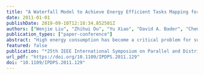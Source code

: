 ```yaml
---
title: "A Waterfall Model to Achieve Energy Efficient Tasks Mapping for Large Scale GPU Clusters"
date: 2011-01-01
publishDate: 2019-09-10T12:18:34.852501Z
authors: ["Wenjie Liu", "Zhihui Du", "Yu Xiao", "David A. Bader", "Chen Xu"]
publication_types: ["paper-conference"]
abstract: "High energy consumption has become a critical problem for supercomputer systems. GPU clusters are becoming an increasingly popular architecture for building supercomputers because of its great improvement in performance. In this paper, we first formulate the tasks mapping problem as a mini-mal energy consumption problem with deadline constraint. Its optimizing object is very different from the traditional mapping problem which often aims at minimizing make span or minimizing response time. Then a Waterfall Energy Consumption Model, which abstracts the energy consumption of one GPU cluster system into several levels from high to low, is proposed to achieve an energy efficient tasks mapping for large scale GPU clusters. Based on our Waterfall Model, a new task mapping algorithm is developed which tries to apply different energy saving strategies to keep the system remaining at lower energy levels. Our mapping algorithm adopts the Dynamic Voltage Scaling, Dynamic Resource Scaling and β-migration for GPU sub-task to significantly reduce the energy consumption and achieve a better load balance for GPU clusters. A task generator based on the real task traces is developed and the simulation results show that our mapping algorithm based on the Waterfall Model can reduce nearly 50% energy consumption compared with traditional approaches which can only run at a high energy level. Not only the task deadline can be satisfied, but also the task execution time of our mapping algorithm can be reduced."
featured: false
publication: "*25th IEEE International Symposium on Parallel and Distributed Processing, IPDPS 2011, Anchorage, Alaska, USA, 16-20 May 2011 - Workshop Proceedings*"
url_pdf: "https://doi.org/10.1109/IPDPS.2011.129"
doi: "10.1109/IPDPS.2011.129"
---
```


